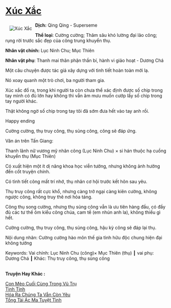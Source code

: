 <a href="https://utruyen.com/xuc-xac/19064/" title="Xúc Xắc"><h1>Xúc Xắc</h1></a><div style="display:table"><img align="right" style="float: left; padding: 10px;" src="https://utruyen.com/images/story/200x260/xuc-xac.jpg" alt="Xúc Xắc"><b>Dịch:</b> Qing Qing - Superseme<p></p><b>Thể loại</b>: Cường cường; Thâm sâu khó lường đại lão công; rụng rời trước sắc đẹp của công trung khuyển thụ.<p></p><b>Nhân vật chính:</b> Lục Ninh Chu; Mục Thiên<p></p><b>Nhân vật phụ</b>: Thanh mai thân phận thần bí, hành vi giảo hoạt - Dương Chá<p></p>Một câu chuyện được tác giả xây dựng với tình tiết hoàn toàn mới lạ.<p></p>Nó xoay quanh một trò chơi, ba người tham gia.<p></p>Xúc xắc đổ ra, trong khi người ta còn chưa thể xác định được số chip trong tay mình có đủ lớn hay không thì vẫn âm mưu muốn cướp lấy số chip trong tay người khác.<p></p>Thật không ngờ số chip trong tay tôi đã sớm đưa hết vào tay anh rồi.<p></p>Happy ending<p></p>Cường cường, thụ truy công, thụ sủng công, công sẽ đáp ứng.<p></p>Văn án trên Tấn Giang:<p></p>Thanh lãnh nữ vương mỹ nhân công (Lục Ninh Chu) × si hán thuộc hạ cuồng khuyển thụ (Mục Thiên)<p></p>Có xuất hiện một ít dị năng khoa học viễn tưởng, nhưng không ảnh hưởng đến cốt truyện chính.<p></p>Có tình tiết công mất trí nhớ, thụ nhân cơ hội trước kết hôn sau yêu.<p></p>Thụ truy công rất cực khổ, nhưng càng trở ngại càng kiên cường, không ngược công, không truy thê nơi hỏa táng.<p></p>Công thụ song cường, nhưng thụ sủng công vẫn là ưu tiên hàng đầu, có đầy đủ các tư thế ôm kiểu công chúa, cam tề (em nhún anh la), không thiếu gì hết.<p></p>Cường cường, thụ truy công, thụ sủng công, hậu kỳ công sẽ đáp lại thụ.<p></p>Nội dung nhãn: Cường cường hào môn thế gia tình hữu độc chung hiện đại không tưởng<p></p>Keywords: Vai chính: Lục Ninh Chu (công)× Mục Thiên (thụ) ┃ vai phụ: Dương Chá ┃ Khác: Thụ truy công, thụ sủng công</div><p><br><b>Truyện Hay Khác :</b></p><a href="https://utruyen.com/con-meo-cuoi-cung-trong-vu-tru/18955/" alt="Con Mèo Cuối Cùng Trong Vũ Trụ">Con Mèo Cuối Cùng Trong Vũ Trụ</a><br/><a href="https://github.com/quanluxury/ngontinh_sac/tree/master/truyenhay/19408/" alt="Tinh Tinh">Tinh Tinh</a><br/><a href="https://www.flickr.com/photos/183745219@N08/49079489112/" alt="Hóa Ra Chúng Ta Vẫn Còn Yêu">Hóa Ra Chúng Ta Vẫn Còn Yêu</a><br/><a href="https://www.wattpad.com/story/204309181-t%E1%BB%95ng-t%C3%A0i-%C3%A1c-ma-tuy%E1%BB%87t-t%C3%ACnh" alt="Tổng Tài Ác Ma Tuyệt Tình">Tổng Tài Ác Ma Tuyệt Tình</a><br/>